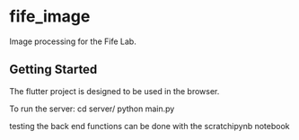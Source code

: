 # fife_image

Image processing for the Fife Lab.

## Getting Started

The flutter project is designed to be used in the browser.

To run the server:
cd server/
python main.py

testing the back end functions can be done with the scratchipynb notebook
